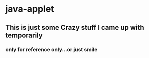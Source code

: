 # java-applet
## This is just some Crazy stuff I came up with temporarily
### only for reference only...or just smile

